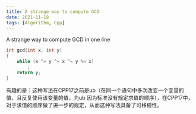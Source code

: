 ```yaml
---
title: A strange way to compute GCD
date: 2021-11-18
tags: [Algorithm, Cpp]
---
```

A strange way to compute GCD in one line
<!--more-->
```cpp
int gcd(int x, int y)
{
    while (x ^= y ^= x ^= y %= x)
        ;
    return y;
}
```

有趣的是：这种写法在CPP17之前是ub（在同一个语句中多次改变一个变量的值，且反复使用该变量的值，为ub 因为标准没有规定求值的顺序），在CPP17中，对于求值的顺序做了进一步的规定，从而这种写法具备了可移植性。